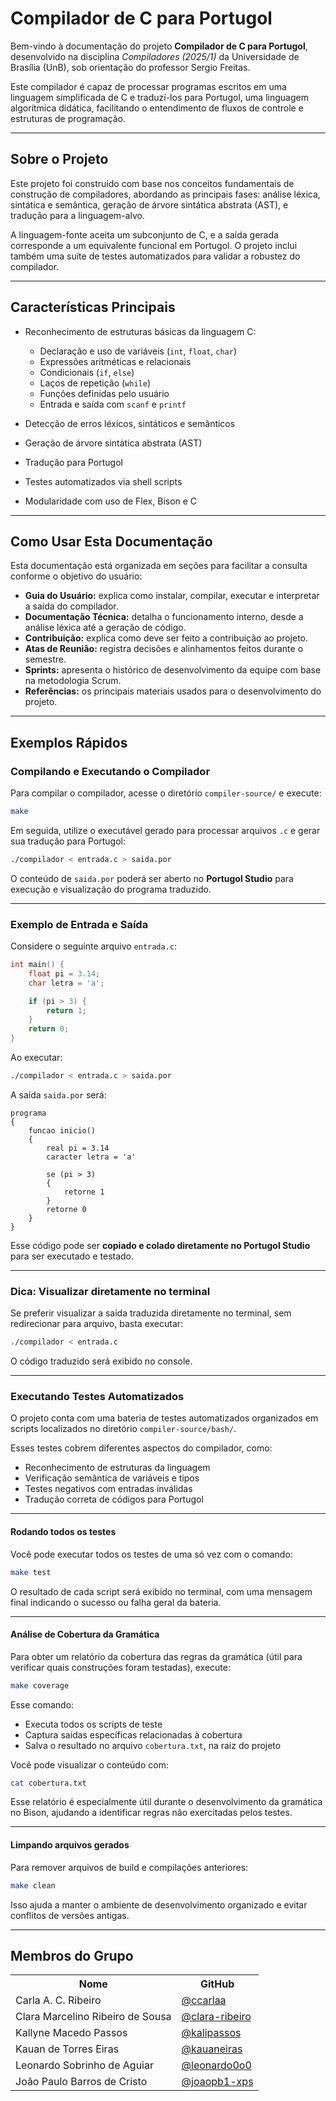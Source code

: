 # Compilador de C para Portugol

Bem-vindo à documentação do projeto **Compilador de C para Portugol**, desenvolvido na disciplina *Compiladores (2025/1)* da Universidade de Brasília (UnB), sob orientação do professor Sergio Freitas.

Este compilador é capaz de processar programas escritos em uma linguagem simplificada de C e traduzí-los para Portugol, uma linguagem algorítmica didática, facilitando o entendimento de fluxos de controle e estruturas de programação.

---

## Sobre o Projeto

Este projeto foi construído com base nos conceitos fundamentais de construção de compiladores, abordando as principais fases: análise léxica, sintática e semântica, geração de árvore sintática abstrata (AST), e tradução para a linguagem-alvo.

A linguagem-fonte aceita um subconjunto de C, e a saída gerada corresponde a um equivalente funcional em Portugol. O projeto inclui também uma suíte de testes automatizados para validar a robustez do compilador.

---

## Características Principais

- Reconhecimento de estruturas básicas da linguagem C:
  - Declaração e uso de variáveis (`int`, `float`, `char`)
  - Expressões aritméticas e relacionais
  - Condicionais (`if`, `else`)
  - Laços de repetição (`while`)
  - Funções definidas pelo usuário
  - Entrada e saída com `scanf` e `printf`

- Detecção de erros léxicos, sintáticos e semânticos
- Geração de árvore sintática abstrata (AST)
- Tradução para Portugol
- Testes automatizados via shell scripts
- Modularidade com uso de Flex, Bison e C

---

## Como Usar Esta Documentação

Esta documentação está organizada em seções para facilitar a consulta conforme o objetivo do usuário:

- **Guia do Usuário:** explica como instalar, compilar, executar e interpretar a saída do compilador.
- **Documentação Técnica:** detalha o funcionamento interno, desde a análise léxica até a geração de código.
- **Contribuição:** explica como deve ser feito a contribuição ao projeto.
- **Atas de Reunião:** registra decisões e alinhamentos feitos durante o semestre.
- **Sprints:** apresenta o histórico de desenvolvimento da equipe com base na metodologia Scrum.
- **Referências:** os principais materiais usados para o desenvolvimento do projeto.

---

## Exemplos Rápidos

### Compilando e Executando o Compilador

Para compilar o compilador, acesse o diretório `compiler-source/` e execute:

```bash
make
```

Em seguida, utilize o executável gerado para processar arquivos `.c` e gerar sua tradução para Portugol:

```bash
./compilador < entrada.c > saida.por
```

O conteúdo de `saida.por` poderá ser aberto no **Portugol Studio** para execução e visualização do programa traduzido.

---

### Exemplo de Entrada e Saída

Considere o seguinte arquivo `entrada.c`:

```c
int main() {
    float pi = 3.14;
    char letra = 'a';

    if (pi > 3) {
        return 1;
    }
    return 0;
}
```

Ao executar:

```bash
./compilador < entrada.c > saida.por
```

A saída `saida.por` será:

```portugol
programa
{
    funcao inicio()
    {
        real pi = 3.14
        caracter letra = 'a'

        se (pi > 3)
        {
            retorne 1
        }
        retorne 0
    }
}
```

Esse código pode ser **copiado e colado diretamente no Portugol Studio** para ser executado e testado.

---

### Dica: Visualizar diretamente no terminal

Se preferir visualizar a saída traduzida diretamente no terminal, sem redirecionar para arquivo, basta executar:

```bash
./compilador < entrada.c
```

O código traduzido será exibido no console.

---

### Executando Testes Automatizados

O projeto conta com uma bateria de testes automatizados organizados em scripts localizados no diretório `compiler-source/bash/`.

Esses testes cobrem diferentes aspectos do compilador, como:

- Reconhecimento de estruturas da linguagem
- Verificação semântica de variáveis e tipos
- Testes negativos com entradas inválidas
- Tradução correta de códigos para Portugol

---

#### Rodando todos os testes

Você pode executar todos os testes de uma só vez com o comando:

```bash
make test
```

O resultado de cada script será exibido no terminal, com uma mensagem final indicando o sucesso ou falha geral da bateria.

---

#### Análise de Cobertura da Gramática

Para obter um relatório da cobertura das regras da gramática (útil para verificar quais construções foram testadas), execute:

```bash
make coverage
```

Esse comando:

* Executa todos os scripts de teste
* Captura saídas específicas relacionadas à cobertura
* Salva o resultado no arquivo `cobertura.txt`, na raiz do projeto

Você pode visualizar o conteúdo com:

```bash
cat cobertura.txt
```

Esse relatório é especialmente útil durante o desenvolvimento da gramática no Bison, ajudando a identificar regras não exercitadas pelos testes.

---

#### Limpando arquivos gerados

Para remover arquivos de build e compilações anteriores:

```bash
make clean
```

Isso ajuda a manter o ambiente de desenvolvimento organizado e evitar conflitos de versões antigas.

---

## Membros do Grupo

<div align="center">
    <table>
    <tr>
        <th>Nome</th>
        <th>GitHub</th>
    </tr>
    <tr>
        <td>Carla A. C. Ribeiro</td>
        <td><a href="https://github.com/ccarlaa">@ccarlaa</a></td>
    </tr>
    <tr>
        <td>Clara Marcelino Ribeiro de Sousa </td>
        <td><a href="https://github.com/clara-ribeiro">@clara-ribeiro</a></td>
    </tr>
    <tr>
        <td>Kallyne Macedo Passos</td>
        <td><a href="https://github.com/kalipassos">@kalipassos</a></td>
    </tr>
    <tr>
        <td>Kauan de Torres Eiras</td>
       <td><a href="https://github.com/kauaneiras">@kauaneiras</a></td>
    </tr>
    <tr>
        <td>Leonardo Sobrinho de Aguiar</td>
        <td><a href="github.com/Leonardo0o0">@leonardo0o0</a></td>
    </tr>
        <tr>
        <td>João Paulo Barros de Cristo</td>
        <td><a href="github.com/joaopb1-xps">@joaopb1-xps</a></td>
    </tr>
    </table>
</div>
